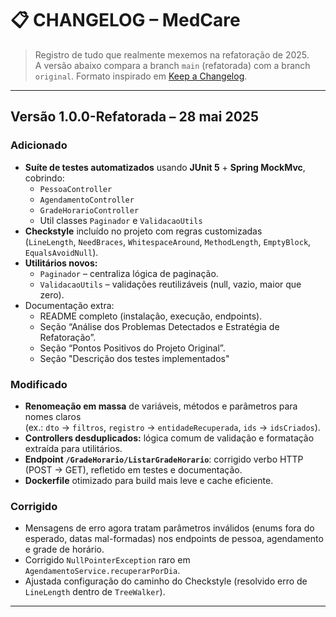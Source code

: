# 📋 CHANGELOG – MedCare

> Registro de tudo que realmente mexemos na refatoração de 2025.  
> A versão abaixo compara a branch `main` (refatorada) com a branch `original`.
> Formato inspirado em [Keep a Changelog](https://keepachangelog.com/).

---

## Versão 1.0.0-Refatorada – 28 mai 2025

### Adicionado
- **Suíte de testes automatizados** usando **JUnit 5** + **Spring MockMvc**, cobrindo:
    - `PessoaController`
    - `AgendamentoController`
    - `GradeHorarioController`
    - Util classes `Paginador` e `ValidacaoUtils`
- **Checkstyle** incluído no projeto com regras customizadas  
  (`LineLength`, `NeedBraces`, `WhitespaceAround`, `MethodLength`, `EmptyBlock`, `EqualsAvoidNull`).
- **Utilitários novos:**
    - `Paginador` – centraliza lógica de paginação.
    - `ValidacaoUtils` – validações reutilizáveis (null, vazio, maior que zero).
- Documentação extra:
    - README completo (instalação, execução, endpoints).
    - Seção “Análise dos Problemas Detectados e Estratégia de Refatoração”.
    - Seção “Pontos Positivos do Projeto Original”.
    - Seção "Descrição dos testes implementados"

### Modificado
- **Renomeação em massa** de variáveis, métodos e parâmetros para nomes claros  
  (ex.: `dto` → `filtros`, `registro` → `entidadeRecuperada`, `ids` → `idsCriados`).
- **Controllers desduplicados:** lógica comum de validação e formatação extraída para utilitários.
- **Endpoint `/GradeHorario/ListarGradeHorario`**: corrigido verbo HTTP (POST → GET), refletido em testes e documentação.
- **Dockerfile** otimizado para build mais leve e cache eficiente.

### Corrigido
- Mensagens de erro agora tratam parâmetros inválidos (enums fora do esperado, datas mal-formadas) nos endpoints de pessoa, agendamento e grade de horário.
- Corrigido `NullPointerException` raro em `AgendamentoService.recuperarPorDia`.
- Ajustada configuração do caminho do Checkstyle (resolvido erro de `LineLength` dentro de `TreeWalker`).

---


